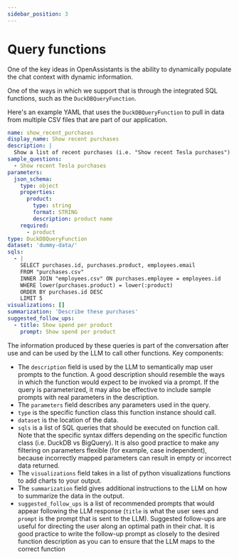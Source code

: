 ```yaml
---
sidebar_position: 3
---
```


# Query functions

One of the key ideas in OpenAssistants is the ability to dynamically populate the chat context with dynamic information.

One of the ways in which we support that is through the integrated SQL functions, such as the `DuckDBQueryFunction`.

Here's an example YAML that uses the `DuckDBQueryFunction` to pull in data from multiple CSV files that are part of our application.

```yaml
name: show_recent_purchases
display_name: Show recent purchases
description: |
  Show a list of recent purchases (i.e. "Show recent Tesla purchases")
sample_questions:
  - Show recent Tesla purchases
parameters:
  json_schema:
    type: object
    properties:
      product:
        type: string
        format: STRING
        description: product name
    required:
      - product
type: DuckDBQueryFunction
dataset: 'dummy-data/'
sqls:
  - |
    SELECT purchases.id, purchases.product, employees.email
    FROM "purchases.csv"
    INNER JOIN "employees.csv" ON purchases.employee = employees.id
    WHERE lower(purchases.product) = lower(:product)
    ORDER BY purchases.id DESC
    LIMIT 5
visualizations: []
summarization: 'Describe these purchases'
suggested_follow_ups:
  - title: Show spend per product
    prompt: Show spend per product
```

The information produced by these queries is part of the conversation after use and can be used by the LLM to call other functions. Key components:

- The `description` field is used by the LLM to semantically map user prompts to the function. A good description should resemble the ways in which the function would expect to be invoked via a prompt. If the query is parameterized, it may also be effective to include sample prompts with real parameters in the description.
- The `parameters` field describes any parameters used in the query.
- `type` is the specific function class this function instance should call.
- `dataset` is the location of the data.
- `sqls` is a list of SQL queries that should be executed on function call. Note that the specific syntax differs depending on the specific function class (i.e. DuckDB vs BigQuery). It is also good practice to make any filtering on parameters flexible (for example, case independent), because incorrectly mapped parameters can result in empty or incorrect data returned.
- The `visualizations` field takes in a list of python visualizations functions to add charts to your output.
- The `summarization` field gives additional instructions to the LLM on how to summarize the data in the output.
- `suggested_follow_ups` is a list of recommended prompts that would appear following the LLM response (`title` is what the user sees and `prompt` is the prompt that is sent to the LLM). Suggested follow-ups are useful for directing the user along an optimal path in their chat. It is good practice to write the follow-up prompt as closely to the desired function description as you can to ensure that the LLM maps to the correct function
